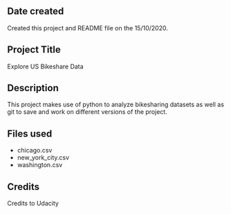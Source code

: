 ## Date created
Created this project and README file on the 15/10/2020.

## Project Title
Explore US Bikeshare Data

## Description
This project makes use of python to analyze bikesharing datasets as well as git to save and work on different versions of the project.

## Files used
- chicago.csv
- new_york_city.csv
- washington.csv

## Credits
Credits to Udacity
